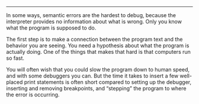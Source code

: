 ---------------

In some ways, semantic errors are the hardest to debug, because the interpreter provides no information about what is wrong. Only you know what the program is supposed to do.

The first step is to make a connection between the program text and the behavior you are seeing. You need a hypothesis about what the program is actually doing. One of the things that makes that hard is that computers run so fast.

You will often wish that you could slow the program down to human speed, and with some debuggers you can. But the time it takes to insert a few well-placed <span>print</span> statements is often short compared to setting up the debugger, inserting and removing breakpoints, and “stepping” the program to where the error is occurring.

